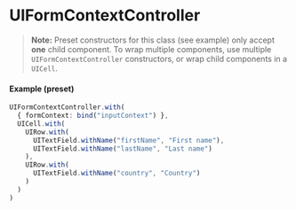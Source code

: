 # UIFormContextController
> __Note:__ Preset constructors for this class (see example) only accept __one__ child component. To wrap multiple components, use multiple `UIFormContextController` constructors, or wrap child components in a `UICell`.

#### Example (preset)
```typescript
UIFormContextController.with(
  { formContext: bind("inputContext") },
  UICell.with(
    UIRow.with(
      UITextField.withName("firstName", "First name"),
      UITextField.withName("lastName", "Last name")
    ),
    UIRow.with(
      UITextField.withName("country", "Country")
    )
  )
)
```
